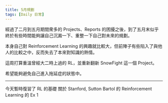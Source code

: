 ```yaml
---
title: 5月規劃
tags: [Daily 日常]
---
```


經過了二月到五月期間衆多的 Projects、Reports 的困擾之後，到了五月末似乎終於有些時間能夠讓自己沉澱一下、重整一下自己對未來的規劃。

本身自己對 Reinforcement Learning 的興趣就比較大，但前陣子有些陷入了與他人的比較之中，反而失去了本來對知識的熱情。

這周打算重溫曾經大二時上過的 RL，並重新翻新 SnowFight 這一個 Project。

希望能夠避免自己進入拖延症的狀態中。

---

今天暫時復習了 RL 的基礎
關於 Stanford, Sutton Bartol 的 Reinforcement Learning 的 Ex 1

